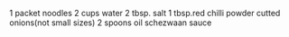 1 packet noodles
2 cups water
2 tbsp. salt
1 tbsp.red chilli powder
cutted onions(not small sizes)
2 spoons oil
schezwaan sauce